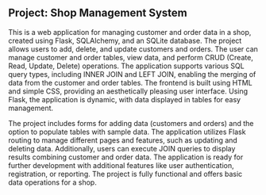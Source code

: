 ## Project: Shop Management System

This is a web application for managing customer and order data in a shop, created using Flask, SQLAlchemy, and an SQLite database. The project allows users to add, delete, and update customers and orders. The user can manage customer and order tables, view data, and perform CRUD (Create, Read, Update, Delete) operations. The application supports various SQL query types, including INNER JOIN and LEFT JOIN, enabling the merging of data from the customer and order tables. The frontend is built using HTML and simple CSS, providing an aesthetically pleasing user interface. Using Flask, the application is dynamic, with data displayed in tables for easy management.

The project includes forms for adding data (customers and orders) and the option to populate tables with sample data. The application utilizes Flask routing to manage different pages and features, such as updating and deleting data. Additionally, users can execute JOIN queries to display results combining customer and order data. The application is ready for further development with additional features like user authentication, registration, or reporting. The project is fully functional and offers basic data operations for a shop.
